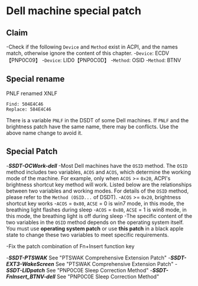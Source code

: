 # Dell machine special patch

## Claim

-Check if the following `Device` and `Method` exist in ACPI, and the names match, otherwise ignore the content of this chapter.
  -`Device`: ECDV【PNP0C09】
  -`Device`: LID0【PNP0C0D】
  -`Method`: OSID
  -`Method`: BTNV

## Special rename

PNLF renamed XNLF

```text
Find: 504E4C46
Replace: 584E4C46
```

There is a variable `PNLF` in the DSDT of some Dell machines. If `PNLF` and the brightness patch have the same name, there may be conflicts. Use the above name change to avoid it.

## Special Patch

-***SSDT-OCWork-dell***
  -Most Dell machines have the `OSID` method. The `OSID` method includes two variables, `ACOS` and `ACOS`, which determine the working mode of the machine. For example, only when `ACOS` >= `0x20`, ACPI's brightness shortcut key method will work. Listed below are the relationships between two variables and working modes. For details of the `OSID` method, please refer to the `Method (OSID...` of DSDT).
    -`ACOS` >= `0x20`, brightness shortcut key works
    -`ACOS` = `0x80`, `ACSE` = 0 is win7 mode, in this mode, the breathing light flashes during sleep
    -`ACOS` = `0x80`, `ACSE` = 1 is win8 mode, in this mode, the breathing light is off during sleep
  -The specific content of the two variables in the `OSID` method depends on the operating system itself. You must use **operating system patch** or use **this patch** in a black apple state to change these two variables to meet specific requirements.

-Fix the patch combination of Fn+Insert function key
  
  -***SSDT-PTSWAK*** See "PTSWAK Comprehensive Extension Patch"
  -***SSDT-EXT3-WakeScreen*** See "PTSWAK Comprehensive Extension Patch"
  -***SSDT-LIDpatch*** See "PNP0C0E Sleep Correction Method"
  -***SSDT-FnInsert_BTNV-dell*** See "PNP0C0E Sleep Correction Method"
